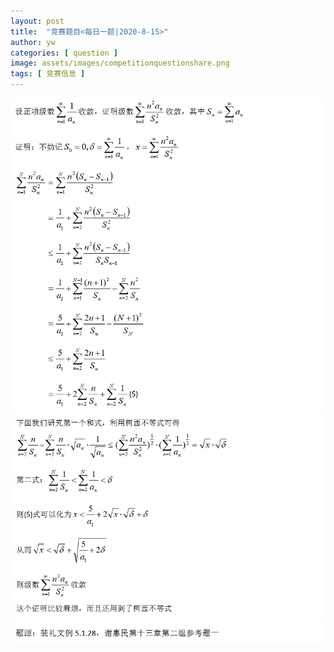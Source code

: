 ```yaml
---
layout: post
title:  "竞赛题目<每日一题|2020-8-15>"
author: yw
categories: [ question ]
image: assets/images/competitionquestionshare.png
tags: [ 竞赛信息 ]
---
```


<img src="../assets/images/competitionquestion2_1.png" alt="">

<img src="../assets/images/competitionquestion2_2.png" alt="">

<img src="../assets/images/competitionquestion2_3.png" alt="">

